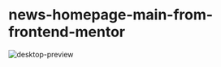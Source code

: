 # news-homepage-main-from-frontend-mentor
![desktop-preview](https://user-images.githubusercontent.com/86433357/205964527-8e387a83-2c67-4cc9-8f52-bb88a721eb41.jpg)

